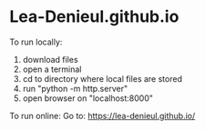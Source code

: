 # Lea-Denieul.github.io

To run locally:
1. download files
2. open a terminal
3. cd to directory where local files are stored
4. run "python -m http.server"
5. open browser on "localhost:8000"

To run online:
Go to: https://lea-denieul.github.io/
